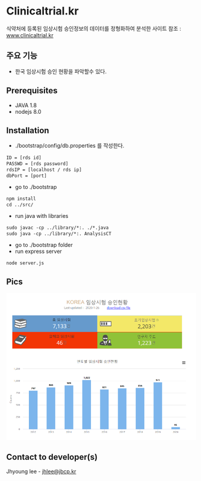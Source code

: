 # Clinicaltrial.kr
식약처에 등록된 임상시험 승인정보의 데이터를 정형화하여 분석한 사이트 참조 : www.clinicaltrial.kr 

## 주요 기능
+ 한국 임상시험 승인 현황을 파악할수 있다.

## Prerequisites
+ JAVA 1.8
+ nodejs 8.0

## Installation
+ ./bootstrap/config/db.properties 를 작성한다.
```
ID = [rds id]
PASSWD = [rds password]
rdsIP = [localhost / rds ip]
dbPort = [port]

```
+ go to ./bootstrap
```
npm install
cd ../src/
```
+ run java with libraries
```
sudo javac -cp ../library/*:. ./*.java
sudo java -cp ../library/*:. AnalysisCT
```

+ go to ./bootstrap folder 
+ run express server
```
node server.js 
```

## Pics
![Clinicaltrial.kr](/ct1.png)

## Contact to developer(s)
Jhyoung lee - jhlee@jbcp.kr
